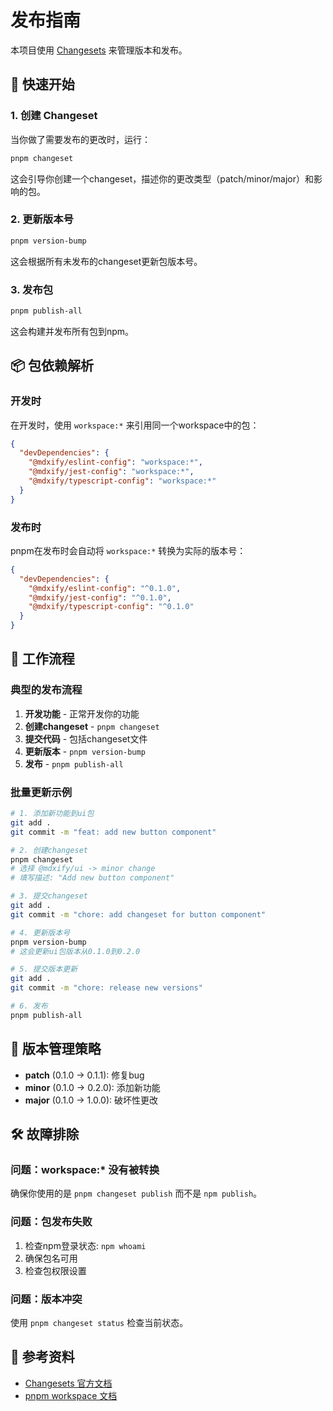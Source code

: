# 发布指南

本项目使用 [Changesets](https://github.com/changesets/changesets) 来管理版本和发布。

## 🚀 快速开始

### 1. 创建 Changeset

当你做了需要发布的更改时，运行：

```bash
pnpm changeset
```

这会引导你创建一个changeset，描述你的更改类型（patch/minor/major）和影响的包。

### 2. 更新版本号

```bash
pnpm version-bump
```

这会根据所有未发布的changeset更新包版本号。

### 3. 发布包

```bash
pnpm publish-all
```

这会构建并发布所有包到npm。

## 📦 包依赖解析

### 开发时

在开发时，使用 `workspace:*` 来引用同一个workspace中的包：

```json
{
  "devDependencies": {
    "@mdxify/eslint-config": "workspace:*",
    "@mdxify/jest-config": "workspace:*",
    "@mdxify/typescript-config": "workspace:*"
  }
}
```

### 发布时

pnpm在发布时会自动将 `workspace:*` 转换为实际的版本号：

```json
{
  "devDependencies": {
    "@mdxify/eslint-config": "^0.1.0",
    "@mdxify/jest-config": "^0.1.0",
    "@mdxify/typescript-config": "^0.1.0"
  }
}
```

## 🔄 工作流程

### 典型的发布流程

1. **开发功能** - 正常开发你的功能
2. **创建changeset** - `pnpm changeset`
3. **提交代码** - 包括changeset文件
4. **更新版本** - `pnpm version-bump`
5. **发布** - `pnpm publish-all`

### 批量更新示例

```bash
# 1. 添加新功能到ui包
git add .
git commit -m "feat: add new button component"

# 2. 创建changeset
pnpm changeset
# 选择 @mdxify/ui -> minor change
# 填写描述: "Add new button component"

# 3. 提交changeset
git add .
git commit -m "chore: add changeset for button component"

# 4. 更新版本号
pnpm version-bump
# 这会更新ui包版本从0.1.0到0.2.0

# 5. 提交版本更新
git add .
git commit -m "chore: release new versions"

# 6. 发布
pnpm publish-all
```

## 🎯 版本管理策略

- **patch** (0.1.0 -> 0.1.1): 修复bug
- **minor** (0.1.0 -> 0.2.0): 添加新功能
- **major** (0.1.0 -> 1.0.0): 破坏性更改

## 🛠️ 故障排除

### 问题：workspace:\* 没有被转换

确保你使用的是 `pnpm changeset publish` 而不是 `npm publish`。

### 问题：包发布失败

1. 检查npm登录状态: `npm whoami`
2. 确保包名可用
3. 检查包权限设置

### 问题：版本冲突

使用 `pnpm changeset status` 检查当前状态。

## 📝 参考资料

- [Changesets 官方文档](https://github.com/changesets/changesets)
- [pnpm workspace 文档](https://pnpm.io/workspaces)
